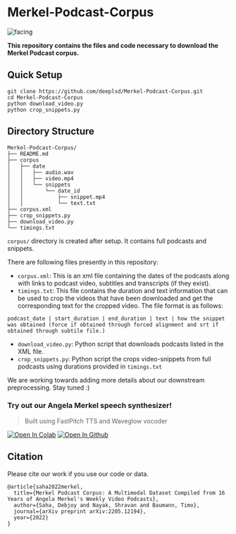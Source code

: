 # Merkel-Podcast-Corpus

![facing](https://user-images.githubusercontent.com/45385843/180602719-f73e9e2b-0648-4aaf-ba55-70df45e1179b.jpg)

**This repository contains the files and code necessary to download the Merkel Podcast corpus.**

## Quick Setup
```
git clone https://github.com/deeplsd/Merkel-Podcast-Corpus.git
cd Merkel-Podcast-Corpus
python download_video.py
python crop_snippets.py
```

## Directory Structure
```
Merkel-Podcast-Corpus/
├── README.md
├── corpus
│   ├── date
│   │   ├── audio.wav
│   │   ├── video.mp4
│   │   └── snippets
│   │       └── date_id
│   │           ├── snippet.mp4
│   │           └── text.txt
├── corpus.xml
├── crop_snippets.py
├── download_video.py
└── timings.txt
```
`corpus/` directory is created after setup. It contains full podcasts and snippets.
  
There are following files presently in this repository:

- `corpus.xml`: This is an xml file containing the dates of the podcasts along with links to podcast video, subtitles and transcripts (if they exist).
- `timings.txt`: This file contains the duration and text information that can be used to crop the videos that have been downloaded and get the corresponding text for the cropped video. The file format is as follows:

```
podcast_date | start_duration | end_duration | text | how the snippet was obtained (force if obtained through forced alignment and srt if obtained through subtile file.)
```
- `download_video.py`: Python script that downloads podcasts listed in the XML file.
- `crop_snippets.py`: Python script the crops video-snippets from full podcasts using durations provided in `timings.txt`

We are working towards adding more details about our downstream preprocessing. Stay tuned :)


### Try out our Angela Merkel speech synthesizer!
> Built using FastPitch TTS and Waveglow vocoder  

[![Open In Colab](https://colab.research.google.com/assets/colab-badge.svg)](https://colab.research.google.com/github/Debjoy10/FastPitch_demo/blob/main/Merkel_Corpus_FastPitch_Demo.ipynb)
[![Open In Github](https://badgen.net/badge/icon/github?icon=github&label)](https://github.com/Debjoy10/FastPitch_demo/blob/main/Merkel_Corpus_FastPitch_Demo.ipynb)

## Citation

Please cite our work if you use our code or data.

```
@article{saha2022merkel,
  title={Merkel Podcast Corpus: A Multimodal Dataset Compiled from 16 Years of Angela Merkel's Weekly Video Podcasts},
  author={Saha, Debjoy and Nayak, Shravan and Baumann, Timo},
  journal={arXiv preprint arXiv:2205.12194},
  year={2022}
}
```
